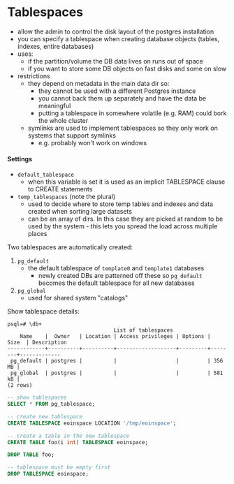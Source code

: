 # Tablespaces

- allow the admin to control the disk layout of the postgres installation
- you can specify a tablespace when creating database objects (tables, indexes,
  entire databases)
- uses:
    - if the partition/volume the DB data lives on runs out of space
    - if you want to store some DB objects on fast disks and some on slow
- restrictions
    - they depend on metadata in the main data dir so:
        - they cannot be used with a different Postgres instance
        - you cannot back them up separately and have the data be meaningful
        - putting a tablespace in somewhere volatile (e.g. RAM) could bork the
          whole cluster
    - symlinks are used to implement tablespaces so they only work on systems
      that support symlinks
        - e.g. probably won't work on windows

#### Settings

- `default_tablespace`
    - when this variable is set it is used as an implicit TABLESPACE clause to
      CREATE statements
- `temp_tablespaces` (note the plural)
    - used to decide where to store temp tables and indexes and data created
      when sorting large datasets
    - can be an array of dirs. In this case they are picked at random to be used
      by the system - this lets you spread the load across multiple places

Two tablespaces are automatically created:

1. `pg_default`
    - the default tablespace of `template0` and `template1` databases
        - newly created DBs are patterned off these so `pg_default` becomes the
          default tablespace for all new databases
2. `pg_global`
    - used for shared system "catalogs"

Show tablespace details:

```
psql=# \db+
                                  List of tablespaces
    Name    |  Owner   | Location | Access privileges | Options |  Size  | Description
------------+----------+----------+-------------------+---------+--------+-------------
 pg_default | postgres |          |                   |         | 356 MB |
 pg_global  | postgres |          |                   |         | 581 kB |
(2 rows)
```

```sql
-- show tablespaces
SELECT * FROM pg_tablespace;

-- create new tablespace
CREATE TABLESPACE eoinspace LOCATION '/tmp/eoinspace';

-- create a table in the new tablespace
CREATE TABLE foo(i int) TABLESPACE eoinspace;

DROP TABLE foo;

-- tablespace must be empty first
DROP TABLESPACE eoinspace;
```
